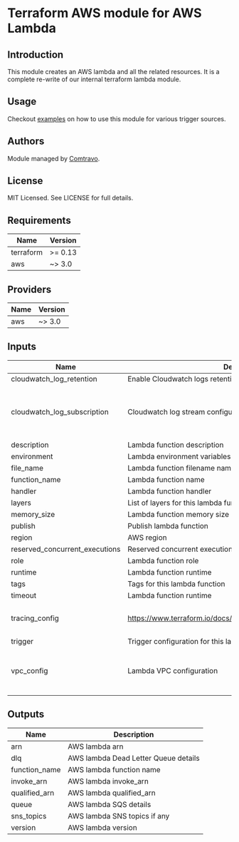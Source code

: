 # Terraform AWS module for AWS Lambda

## Introduction  
This module creates an AWS lambda and all the related resources. It is a complete re-write of our internal terraform lambda module.

## Usage  
Checkout [examples](./examples) on how to use this module for various trigger sources.
## Authors

Module managed by [Comtravo](https://github.com/comtravo).

## License

MIT Licensed. See LICENSE for full details.

## Requirements

| Name | Version |
|------|---------|
| terraform | >= 0.13 |
| aws | ~> 3.0 |

## Providers

| Name | Version |
|------|---------|
| aws | ~> 3.0 |

## Inputs

| Name | Description | Type | Default | Required |
|------|-------------|------|---------|:--------:|
| cloudwatch\_log\_retention | Enable Cloudwatch logs retention | `number` | `90` | no |
| cloudwatch\_log\_subscription | Cloudwatch log stream configuration | <pre>object({<br>    enable : bool<br>    filter_pattern : string<br>    destination_arn : string<br>  })</pre> | <pre>{<br>  "destination_arn": "",<br>  "enable": false,<br>  "filter_pattern": ""<br>}</pre> | no |
| description | Lambda function description | `string` | `"Managed by Terraform"` | no |
| environment | Lambda environment variables | `map(string)` | `null` | no |
| file\_name | Lambda function filename name | `string` | n/a | yes |
| function\_name | Lambda function name | `string` | n/a | yes |
| handler | Lambda function handler | `string` | n/a | yes |
| layers | List of layers for this lambda function | `list(string)` | `[]` | no |
| memory\_size | Lambda function memory size | `number` | `128` | no |
| publish | Publish lambda function | `bool` | `false` | no |
| region | AWS region | `string` | n/a | yes |
| reserved\_concurrent\_executions | Reserved concurrent executions  for this lambda function | `number` | `-1` | no |
| role | Lambda function role | `string` | n/a | yes |
| runtime | Lambda function runtime | `string` | `"nodejs12.x"` | no |
| tags | Tags for this lambda function | `map(string)` | `{}` | no |
| timeout | Lambda function runtime | `number` | `300` | no |
| tracing\_config | https://www.terraform.io/docs/providers/aws/r/lambda_function.html | <pre>object({<br>    mode : string<br>  })</pre> | <pre>{<br>  "mode": "PassThrough"<br>}</pre> | no |
| trigger | Trigger configuration for this lambda function | `any` | n/a | yes |
| vpc\_config | Lambda VPC configuration | <pre>object({<br>    subnet_ids : list(string)<br>    security_group_ids : list(string)<br>  })</pre> | <pre>{<br>  "security_group_ids": [],<br>  "subnet_ids": []<br>}</pre> | no |

## Outputs

| Name | Description |
|------|-------------|
| arn | AWS lambda arn |
| dlq | AWS lambda Dead Letter Queue details |
| function\_name | AWS lambda function name |
| invoke\_arn | AWS lambda invoke\_arn |
| qualified\_arn | AWS lambda qualified\_arn |
| queue | AWS lambda SQS details |
| sns\_topics | AWS lambda SNS topics if any |
| version | AWS lambda version |
